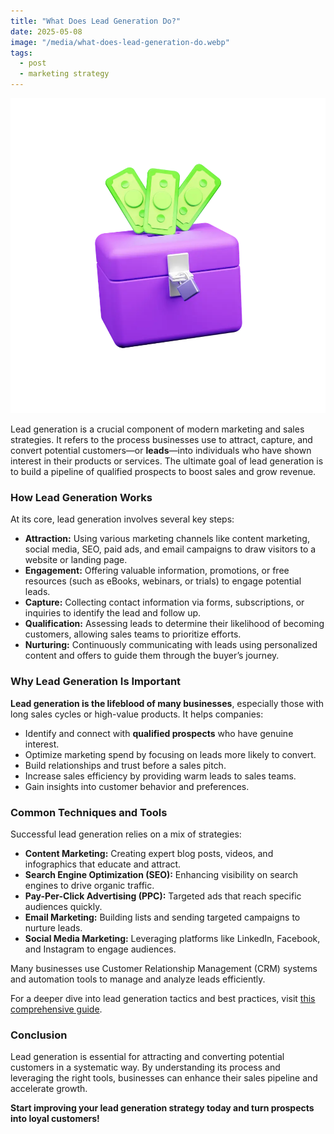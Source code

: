 ```yaml
---
title: "What Does Lead Generation Do?"
date: 2025-05-08
image: "/media/what-does-lead-generation-do.webp"
tags:
  - post
  - marketing strategy
---
```


![What Does Lead Generation Do?](/media/what-does-lead-generation-do.webp)

Lead generation is a crucial component of modern marketing and sales strategies. It refers to the process businesses use to attract, capture, and convert potential customers—or **leads**—into individuals who have shown interest in their products or services. The ultimate goal of lead generation is to build a pipeline of qualified prospects to boost sales and grow revenue.

### How Lead Generation Works

At its core, lead generation involves several key steps:

- **Attraction:** Using various marketing channels like content marketing, social media, SEO, paid ads, and email campaigns to draw visitors to a website or landing page.
- **Engagement:** Offering valuable information, promotions, or free resources (such as eBooks, webinars, or trials) to engage potential leads.
- **Capture:** Collecting contact information via forms, subscriptions, or inquiries to identify the lead and follow up.
- **Qualification:** Assessing leads to determine their likelihood of becoming customers, allowing sales teams to prioritize efforts.
- **Nurturing:** Continuously communicating with leads using personalized content and offers to guide them through the buyer’s journey.

### Why Lead Generation Is Important

**Lead generation is the lifeblood of many businesses**, especially those with long sales cycles or high-value products. It helps companies:

- Identify and connect with **qualified prospects** who have genuine interest.
- Optimize marketing spend by focusing on leads more likely to convert.
- Build relationships and trust before a sales pitch.
- Increase sales efficiency by providing warm leads to sales teams.
- Gain insights into customer behavior and preferences.

### Common Techniques and Tools

Successful lead generation relies on a mix of strategies:

- **Content Marketing:** Creating expert blog posts, videos, and infographics that educate and attract.
- **Search Engine Optimization (SEO):** Enhancing visibility on search engines to drive organic traffic.
- **Pay-Per-Click Advertising (PPC):** Targeted ads that reach specific audiences quickly.
- **Email Marketing:** Building lists and sending targeted campaigns to nurture leads.
- **Social Media Marketing:** Leveraging platforms like LinkedIn, Facebook, and Instagram to engage audiences.

Many businesses use Customer Relationship Management (CRM) systems and automation tools to manage and analyze leads efficiently.

For a deeper dive into lead generation tactics and best practices, visit [this comprehensive guide](https://leadcraftr.com/posts/lead-generation/).

### Conclusion

Lead generation is essential for attracting and converting potential customers in a systematic way. By understanding its process and leveraging the right tools, businesses can enhance their sales pipeline and accelerate growth. 

**Start improving your lead generation strategy today and turn prospects into loyal customers!**
